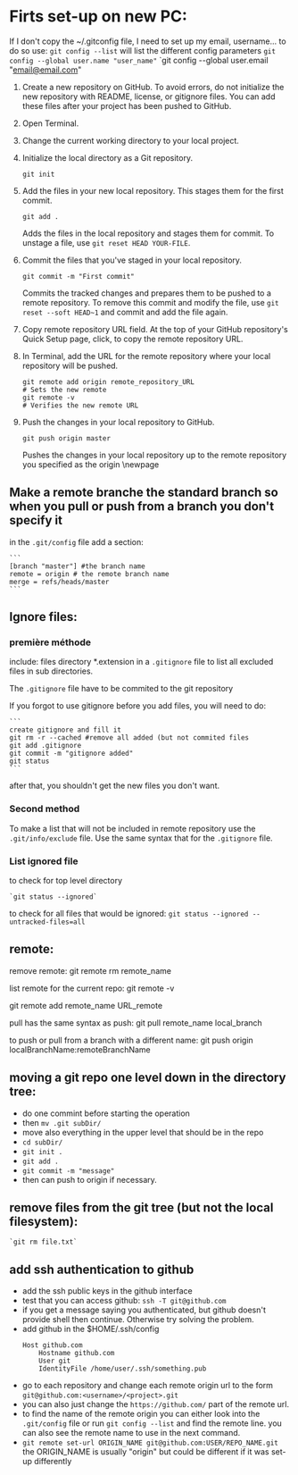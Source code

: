 # Firts set-up on new PC:

If I don't copy the ~/.gitconfig file, I need to set up my email, username... to do so use:
`git config --list` will list the different config parameters
`git config --global user.name "user_name"`
`git config --global user.email "email@email.com"


1. Create a new repository on GitHub. To avoid errors, do not initialize the new repository with README, license, or gitignore files. You can add these files after your project has been pushed to GitHub.

2. Open Terminal.

3. Change the current working directory to your local project.

4. Initialize the local directory as a Git repository.
    
    `git init`
    
5. Add the files in your new local repository. This stages them for the first commit.
    
    `git add .`
    
    Adds the files in the local repository and stages them for commit. To unstage a file, use `git reset HEAD YOUR-FILE`.
    
6. Commit the files that you've staged in your local repository.

    `git commit -m "First commit"`
    
    Commits the tracked changes and prepares them to be pushed to a remote repository. To remove this commit and modify the file, use `git reset --soft HEAD~1` and commit and add the file again.
    
7. Copy remote repository URL field. At the top of your GitHub repository's Quick Setup page, click, to copy the remote repository URL.

8. In Terminal, add the URL for the remote repository where your local repository will be pushed.
    ```
    git remote add origin remote_repository_URL
    # Sets the new remote
    git remote -v
    # Verifies the new remote URL
    ```

9. Push the changes in your local repository to GitHub.
    
    `git push origin master`
    
    Pushes the changes in your local repository up to the remote repository you specified as the origin
\newpage

## Make a remote branche the standard branch so when you pull or push from a branch you don't specify it

in the `.git/config` file add a section:

    ```
    [branch "master"] #the branch name
    remote = origin # the remote branch name
    merge = refs/heads/master
    ```

## Ignore files:

### première méthode

include:
    files
    directory
    *.extension
in a `.gitignore` file to list all excluded files in sub directories.

The `.gitignore` file have to be commited to the git repository

If you forgot to use gitignore before you add files, you will need to do:

    ```
    create gitignore and fill it
    git rm -r --cached #remove all added (but not commited files
    git add .gitignore
    git commit -m "gitignore added"
    git status
    ```

after that,  you shouldn't get the new files you don't want.

### Second method

To make a list that will not be included in remote repository use the `.git/info/exclude` file. Use the same syntax that for the `.gitignore` file.

### List ignored file

to check for top level directory

    `git status --ignored`

to check for all files that would be ignored:
    `git status --ignored --untracked-files=all`

## remote:

remove remote:
git remote rm remote_name

list remote for the current repo:
git remote -v

git remote add remote_name URL_remote

pull has the same syntax as push:
git pull remote_name local_branch

to push or pull from a branch with a different name:
git push origin localBranchName:remoteBranchName

## moving a git repo one level down in the directory tree:

- do one commint before starting the operation
- then `mv .git subDir/`
- move also everything in the upper level that should be in the repo
- `cd subDir/`
- `git init .`
- `git add .`
- `git commit -m "message"`
- then can push to origin if necessary. 

## remove files from the git tree (but not the local filesystem):

    `git rm file.txt`

## add ssh authentication to github

- add the ssh public keys in the github interface
- test that you can access github: `ssh -T git@github.com`
- if you get a message saying you authenticated, but github doesn't provide shell then continue. Otherwise try solving the problem.
- add github in the $HOME/.ssh/config
    ```
    Host github.com
        Hostname github.com
        User git
        IdentityFile /home/user/.ssh/something.pub
    ```
- go to each repository and change each remote origin url to the form `git@github.com:<username>/<project>.git`
- you can also just change the `https://github.com/` part of the remote url.
- to find the name of the remote origin you can either look into the `.git/config` file or run `git config --list` and find the remote line. you can also see the remote name to use in the next command.
- `git remote set-url ORIGIN_NAME git@github.com:USER/REPO_NAME.git` the ORIGIN_NAME is usually "origin" but could be different if it was set-up differently
